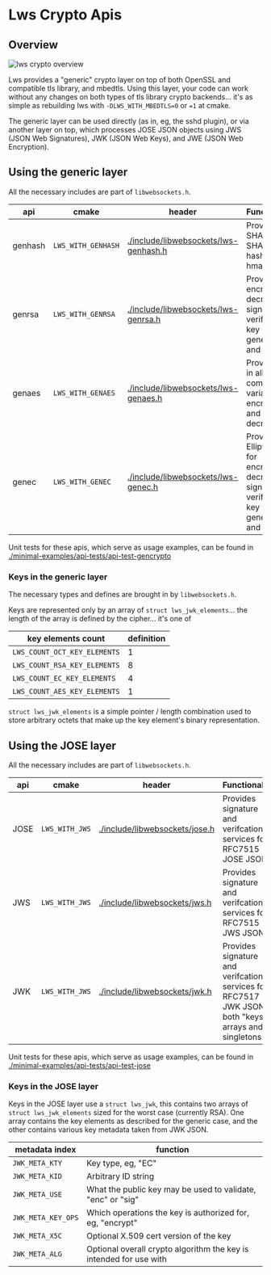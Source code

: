 # Lws Crypto Apis

## Overview

![lws crypto overview](/doc-assets/lws-crypto-overview.svg)

Lws provides a "generic" crypto layer on top of both OpenSSL and
compatible tls library, and mbedtls.  Using this layer, your code
can work without any changes on both types of tls library crypto
backends... it's as simple as rebuilding lws with `-DLWS_WITH_MBEDTLS=0`
or `=1` at cmake.

The generic layer can be used directly (as in, eg, the sshd plugin),
or via another layer on top, which processes JOSE JSON objects using
JWS (JSON Web Signatures), JWK (JSON Web Keys), and JWE (JSON Web
Encryption).

## Using the generic layer

All the necessary includes are part of `libwebsockets.h`.

|api|cmake|header|Functionality|
|---|---|---|---|
|genhash|`LWS_WITH_GENHASH`|[./include/libwebsockets/lws-genhash.h](https://libwebsockets.org/git/libwebsockets/tree/include/libwebsockets/lws-genhash.h)|Provides SHA1 + SHA2 hashes and hmac|
|genrsa|`LWS_WITH_GENRSA`|[./include/libwebsockets/lws-genrsa.h](https://libwebsockets.org/git/libwebsockets/tree/include/libwebsockets/lws-genrsa.h)|Provides RSA encryption, decryption, signing, verification, key generation and creation|
|genaes|`LWS_WITH_GENAES`|[./include/libwebsockets/lws-genaes.h](https://libwebsockets.org/git/libwebsockets/tree/include/libwebsockets/lws-genaes.h)|Provides AES in all common variants for encryption and decryption|
|genec|`LWS_WITH_GENEC`|[./include/libwebsockets/lws-genec.h](https://libwebsockets.org/git/libwebsockets/tree/include/libwebsockets/lws-genec.h)|Provides Elliptic Curve for encryption, decryption, signing, verification, key generation and creation|


Unit tests for these apis, which serve as usage examples, can be found in [./minimal-examples/api-tests/api-test-gencrypto](https://libwebsockets.org/git/libwebsockets/tree/minimal-examples/api-tests/api-test-gencrypto)

### Keys in the generic layer

The necessary types and defines are brought in by `libwebsockets.h`.

Keys are represented only by an array of `struct lws_jwk_elements`... the
length of the array is defined by the cipher... it's one of

|key elements count|definition|
|---|---|
|`LWS_COUNT_OCT_KEY_ELEMENTS`|1|
|`LWS_COUNT_RSA_KEY_ELEMENTS`|8|
|`LWS_COUNT_EC_KEY_ELEMENTS`|4|
|`LWS_COUNT_AES_KEY_ELEMENTS`|1|

`struct lws_jwk_elements` is a simple pointer / length combination used to
store arbitrary octets that make up the key element's binary representation.

## Using the JOSE layer

All the necessary includes are part of `libwebsockets.h`.

|api|cmake|header|Functionality|
|---|---|---|---|
|JOSE|`LWS_WITH_JWS`|[./include/libwebsockets/jose.h](https://libwebsockets.org/git/libwebsockets/tree/include/libwebsockets/lws-jose.h)|Provides signature and verifcation services for RFC7515 JOSE JSON|
|JWS|`LWS_WITH_JWS`|[./include/libwebsockets/jws.h](https://libwebsockets.org/git/libwebsockets/tree/include/libwebsockets/lws-jws.h)|Provides signature and verifcation services for RFC7515 JWS JSON|
|JWK|`LWS_WITH_JWS`|[./include/libwebsockets/jwk.h](https://libwebsockets.org/git/libwebsockets/tree/include/libwebsockets/lws-jwk.h)|Provides signature and verifcation services for RFC7517 JWK JSON, both "keys" arrays and singletons|

Unit tests for these apis, which serve as usage examples, can be found in [./minimal-examples/api-tests/api-test-jose](https://libwebsockets.org/git/libwebsockets/tree/minimal-examples/api-tests/api-test-jose)

### Keys in the JOSE layer

Keys in the JOSE layer use a `struct lws_jwk`, this contains two arrays of
`struct lws_jwk_elements` sized for the worst case (currently RSA).  One
array contains the key elements as described for the generic case, and the
other contains various key metadata taken from JWK JSON.

|metadata index|function|
|---|---|
|`JWK_META_KTY`|Key type, eg, "EC"|
|`JWK_META_KID`|Arbitrary ID string|
|`JWK_META_USE`|What the public key may be used to validate, "enc" or "sig"|
|`JWK_META_KEY_OPS`|Which operations the key is authorized for, eg, "encrypt"|
|`JWK_META_X5C`|Optional X.509 cert version of the key|
|`JWK_META_ALG`|Optional overall crypto algorithm the key is intended for use with|

